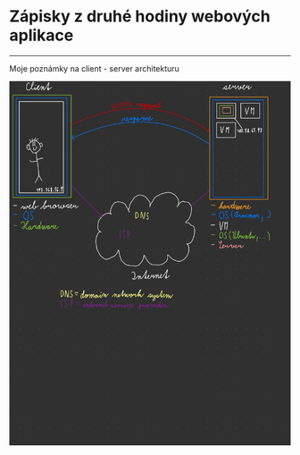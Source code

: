 # Zápisky z druhé hodiny webových aplikace
---
Moje poznámky na client - server architekturu

![My notes](notes/notes.jpg)